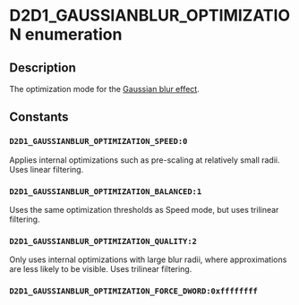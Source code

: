 # D2D1_GAUSSIANBLUR_OPTIMIZATION enumeration

## Description

The optimization mode for the [Gaussian blur effect](https://learn.microsoft.com/windows/desktop/Direct2D/gaussian-blur).

## Constants

### `D2D1_GAUSSIANBLUR_OPTIMIZATION_SPEED:0`

Applies internal optimizations such as pre-scaling at relatively small radii. Uses linear filtering.

### `D2D1_GAUSSIANBLUR_OPTIMIZATION_BALANCED:1`

Uses the same optimization thresholds as Speed mode, but uses trilinear filtering.

### `D2D1_GAUSSIANBLUR_OPTIMIZATION_QUALITY:2`

Only uses internal optimizations with large blur radii, where approximations are less likely to be visible. Uses trilinear filtering.

### `D2D1_GAUSSIANBLUR_OPTIMIZATION_FORCE_DWORD:0xffffffff`